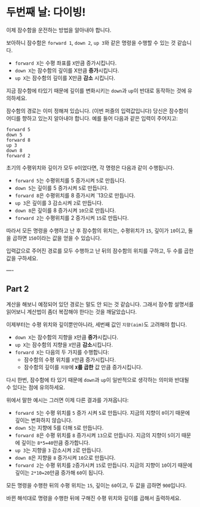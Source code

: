 # 두번째 날: 다이빙!

이제 잠수함을 운전하는 방법을 알아내야 합니다.

보아하니 잠수함은 `forward 1`, `down 2`, `up 3`와 같은 명령을 수행할 수 있는 것 같습니다.

- `forward X`는 수평 좌표를 `X`만큼 증가시킵니다.
- `down X`는 잠수함의 깊이를 X만큼 **증가**시킵니다.
- `up X`는 잠수함의 깊이를 X만큼 **감소** 시킵니다.

지금 잠수함에 타있기 때문에 깊이를 변화시키는 `down`과 `up`이 반대로 동작하는 것에 유의하세요.

잠수함의 경로는 이미 정해져 있습니다. (이번 퍼즐의 입력값입니다) 당신은 잠수함이 어디를 향하고 있는지 알아내야 합니다. 예를 들어 다음과 같은 입력이 주어지고:

```
forward 5
down 5
forward 8
up 3
down 8
forward 2
```

초기의 수평위치와 깊이가 모두 `0`이었다면, 각 명령은 다음과 같이 수행됩니다.

- `forward 5`는 수평위치를 5 증가시켜 `5`로 만듭니다.
- `down 5`는 깊이를 5 증가시켜 `5`로 만듭니다.
- `forward 8`은 수평위치를 8 증가시켜 `13으로 만듭니다.
- `up 3`은 깊이를 3 감소시켜 `2`로 만듭니다.
- `down 8`은 깊이를 8 증가시켜 `10`으로 만듭니다.
- `forward 2`는 수평위치를 2 증가시켜 `15`로 만듭니다.

따라서 모든 명령을 수행하고 난 후 잠수함의 위치는, 수평위치가 `15`, 깊이가 `10`이고, 둘을 곱하면 `150`이라는 값을 얻을 수 있습니다.

입력값으로 주어진 경로를 모두 수행하고 난 뒤의 잠수함의 위치를 구하고,  두 수를 곱한 값을 구하세요.

—-

## Part 2

계산을 해보니 예정되어 있던 경로는 말도 안 되는 것 같습니다. 그래서 잠수함 설명서를 읽어보니 계산법이 좀더 복잡해야 한다는 것을 깨달았습니다.

이제부터는 수평 위치와 깊이뿐만아니라, 세번째 값인 `지향(aim)`도 고려해야 합니다.

- `down X`는 잠수함의 지향을 `X`만큼 **증가**시킵니다.
- `up X`는 잠수함의 지향을 `X`만큼 **감소**시킵니다.
- `forward X`는 다음의 두 가지를 수행합니다:
    - 잠수함의 수평 위치를 `X`만큼 증가시킵니다.
    - 잠수함의 깊이를 `지향`에 **`X`를 곱한** 값 만큼 증가시킵니다.

다시 한번, 잠수함에 타 있기 때문에 `down`과 `up`이 일반적으로 생각하는 의미와 반대될 수 있다는 점에 유의하세요.

위에서 말한 예시는 그러면 이제 다른 결과를 가져옵니다:

- `forward 5`는 수평 위치를 `5` 증가 시켜 `5`로 만듭니다. 지금의 지향이 `0`이기 때문에 깊이는 변화하지 않습니다.
- `down 5`는 지향에 5를 더해 `5`로 만듭니다.
- `forward 8`은 수평 위치를 `8` 증가시켜 `13`으로 만듭니다. 지금의 지향이 `5`이기 때문에 깊이는 `8*5=40`만큼 증가합니다.
- `up 3`는 지향을 `3` 감소시켜 `2`로 만듭니다.
- `down 8`은 지향을 `8` 증가시켜 `10`으로 만듭니다.
- `forward 2`는 수평 위치를 `2`증가시켜 `15`로 만듭니다. 지금의 지향이 `10`이기 때문에 깊이는 `2*10=20`만큼 증가해 `60`이 됩니다.

모든 명령을 수행한 뒤의 수평 위치는 `15`, 깊이는 	`60`이고, 두 값을 곱하면 `900`입니다.

바뀐 해석대로 명령을 수행한 뒤에 구해진 수평 위치와 깊이를 곱해서 출력하세요.